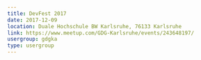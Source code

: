 ```yaml
---
title: DevFest 2017
date: 2017-12-09
location: Duale Hochschule BW Karlsruhe, 76133 Karlsruhe
link: https://www.meetup.com/GDG-Karlsruhe/events/243648197/
usergroup: gdgka
type: usergroup
---
```

